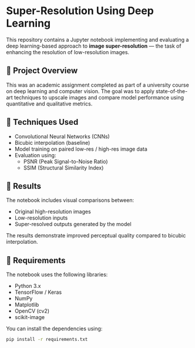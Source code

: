 # Super-Resolution Using Deep Learning

This repository contains a Jupyter notebook implementing and evaluating a deep learning-based approach to **image super-resolution** — the task of enhancing the resolution of low-resolution images.

## 📘 Project Overview

This was an academic assignment completed as part of a university course on deep learning and computer vision. The goal was to apply state-of-the-art techniques to upscale images and compare model performance using quantitative and qualitative metrics.

## 🧠 Techniques Used

- Convolutional Neural Networks (CNNs)
- Bicubic interpolation (baseline)
- Model training on paired low-res / high-res image data
- Evaluation using:
  - PSNR (Peak Signal-to-Noise Ratio)
  - SSIM (Structural Similarity Index)

## 🧪 Results

The notebook includes visual comparisons between:
- Original high-resolution images  
- Low-resolution inputs  
- Super-resolved outputs generated by the model  

The results demonstrate improved perceptual quality compared to bicubic interpolation.

## 🧰 Requirements

The notebook uses the following libraries:
- Python 3.x
- TensorFlow / Keras
- NumPy
- Matplotlib
- OpenCV (cv2)
- scikit-image

You can install the dependencies using:

```bash
pip install -r requirements.txt
```
